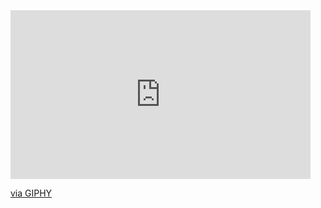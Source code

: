 <iframe src="https://giphy.com/embed/TNf5oSRelTeI8" width="480" height="270" frameBorder="0" class="giphy-embed" allowFullScreen></iframe><p><a href="https://giphy.com/gifs/TNf5oSRelTeI8">via GIPHY</a></p>
